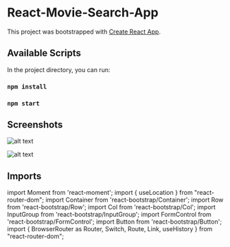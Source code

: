 # React-Movie-Search-App

This project was bootstrapped with [Create React App](https://github.com/facebook/create-react-app).

## Available Scripts

In the project directory, you can run:

### `npm install`

### `npm start`

## Screenshots

![alt text](https://giveme5ive.com/react-movie-list1.png)

![alt text](https://giveme5ive.com/react-movie-list2.png)


## Imports
import Moment from 'react-moment';
import { useLocation } from "react-router-dom";
import Container from 'react-bootstrap/Container';
import Row from 'react-bootstrap/Row';
import Col from 'react-bootstrap/Col';
import InputGroup from 'react-bootstrap/InputGroup';
import FormControl from 'react-bootstrap/FormControl';
import Button from 'react-bootstrap/Button';
import {
  BrowserRouter as Router,
  Switch,
  Route,
  Link,
  useHistory
} from "react-router-dom";
